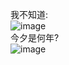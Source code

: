 我不知道:                 
![image](https://github.com/cancundeyingzi/fursuit/assets/73635883/3927bd69-b3f3-4349-9f75-c342f92d83c5)                       
今夕是何年?              
![image](https://github.com/cancundeyingzi/fursuit/assets/73635883/9c7eb797-3c16-4014-baa9-d7554f33d00d)                
